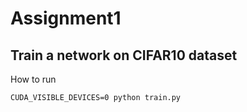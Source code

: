 # Assignment1
## Train a network on CIFAR10 dataset

How to run
```
CUDA_VISIBLE_DEVICES=0 python train.py
```
